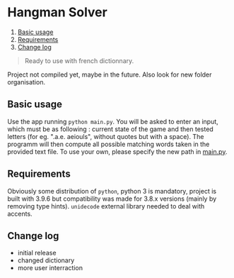 # Hangman Solver

1. [Basic usage](#basic-usage)
2. [Requirements](#requirements)
3. [Change log](#change-log)

> Ready to use with french dictionnary.

Project not compiled yet, maybe in the future. Also look for new folder organisation.

## Basic usage

Use the app running ``python main.py``. You will be asked to enter an input, which must be as following : current state of the game and then tested letters (for eg. ".a.e. aeiouls", without quotes but with a space). The programm will then compute all possible matching words taken in the provided text file. To use your own, please specify the new path in [main.py](main.py).

## Requirements

Obviously some distribution of ``python``, python 3 is mandatory, project is built with 3.9.6 but compatibility was made for 3.8.x versions (mainly by removing type hints). ``unidecode`` external library needed to deal with accents.

## Change log

* initial release
* changed dictionary
* more user interraction
